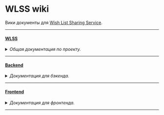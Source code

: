 # WLSS wiki

Вики документы для [Wish List Sharing Service](https://github.com/week-password/wisher).

***


#### [WLSS](./wiki/wlss/index.md)

<details><summary><i>Общая документация по проекту.</i></summary><p>

- [UI. Тексты ошибок](./wiki/wlss/ui__error_messages.md)

- [Аналитика. Авторизация](./wiki/wlss/analytics__authorization.md)

- [Аналитика. Идеи для развития](./wiki/wlss/analytics__future_ideas.md)

- [Аналитика. Общий план MVP](./wiki/wlss/analytics__mvp_plan.md)

- [Модель. Аккаунт](./wiki/wlss/model__account.md)

- [Модель. Дружба](./wiki/wlss/model__friendship.md)

- [Модель. Желание](./wiki/wlss/model__wish.md)

- [Модель. Профиль](./wiki/wlss/model__profile.md)

- [Юридические документы](./wiki/wlss/legal_documents.md)

</p></details>

***


#### [Backend](./wiki/backend/index.md)


<details><summary><i>Документация для бэкенда.</i></summary><p>

- [Задачи. Бэклог бэклога](./wiki/backend/tasks__backlog_backlog.md)

- [Разработка. Общий план MVP](./wiki/backend/development__mvp_plan.md)

- [Разработка. Полезные ссылки](./wiki/backend/development__useful_links.md)

- [Соглашения. Работа с гитом](./wiki/backend/conventions__working_with_git.md)

</p></details>

***


#### [Frontend](./wiki/frontend/index.md)


<details><summary><i>Документация для фронтенда.</i></summary><p>

- [Структура проекта](./wiki/frontend/project_structure.md)

</p></details>

***
